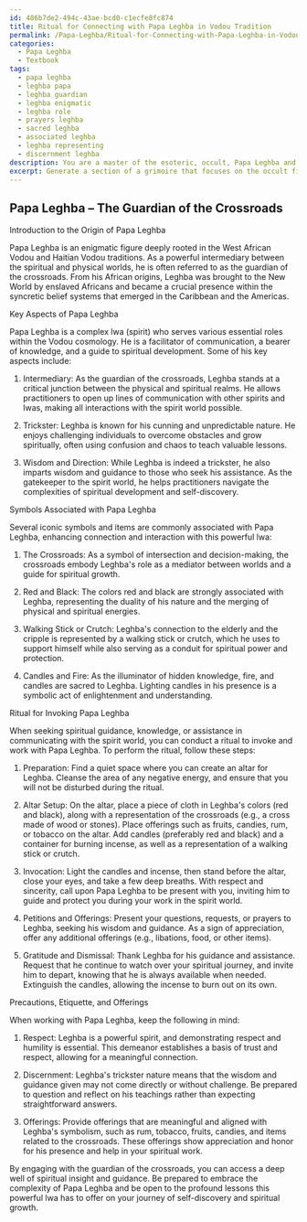 ```yaml
---
id: 486b7de2-494c-43ae-bcd0-c1ecfe8fc874
title: Ritual for Connecting with Papa Leghba in Vodou Tradition
permalink: /Papa-Leghba/Ritual-for-Connecting-with-Papa-Leghba-in-Vodou-Tradition/
categories:
  - Papa Leghba
  - Textbook
tags:
  - papa leghba
  - leghba papa
  - leghba guardian
  - leghba enigmatic
  - leghba role
  - prayers leghba
  - sacred leghba
  - associated leghba
  - leghba representing
  - discernment leghba
description: You are a master of the esoteric, occult, Papa Leghba and education, you have written many textbooks on the subject in ways that provide students with rich and deep understanding of the subject. You are being asked to write textbook-like sections on a topic and you do it with full context, explainability, and reliability in accuracy to the true facts of the topic at hand, in a textbook style that a student would easily be able to learn from, in a rich, engaging, and contextual way. Always include relevant context (such as formulas and history), related concepts, and in a way that someone can gain deep insights from.
excerpt: Generate a section of a grimoire that focuses on the occult figure Papa Leghba, providing an introduction to his origin, key aspects, and symbols associated with him, as well as outlining a ritual for invoking and working with Papa Leghba to gain spiritual insight and guidance. Include any precautions, etiquette, and offerings that should be considered during such a ritual.
---
```


## Papa Leghba – The Guardian of the Crossroads

Introduction to the Origin of Papa Leghba

Papa Leghba is an enigmatic figure deeply rooted in the West African Vodou and Haitian Vodou traditions. As a powerful intermediary between the spiritual and physical worlds, he is often referred to as the guardian of the crossroads. From his African origins, Leghba was brought to the New World by enslaved Africans and became a crucial presence within the syncretic belief systems that emerged in the Caribbean and the Americas.

Key Aspects of Papa Leghba

Papa Leghba is a complex lwa (spirit) who serves various essential roles within the Vodou cosmology. He is a facilitator of communication, a bearer of knowledge, and a guide to spiritual development. Some of his key aspects include:

1. Intermediary: As the guardian of the crossroads, Leghba stands at a critical junction between the physical and spiritual realms. He allows practitioners to open up lines of communication with other spirits and lwas, making all interactions with the spirit world possible.

2. Trickster: Leghba is known for his cunning and unpredictable nature. He enjoys challenging individuals to overcome obstacles and grow spiritually, often using confusion and chaos to teach valuable lessons.

3. Wisdom and Direction: While Leghba is indeed a trickster, he also imparts wisdom and guidance to those who seek his assistance. As the gatekeeper to the spirit world, he helps practitioners navigate the complexities of spiritual development and self-discovery.

Symbols Associated with Papa Leghba

Several iconic symbols and items are commonly associated with Papa Leghba, enhancing connection and interaction with this powerful lwa:

1. The Crossroads: As a symbol of intersection and decision-making, the crossroads embody Leghba's role as a mediator between worlds and a guide for spiritual growth.

2. Red and Black: The colors red and black are strongly associated with Leghba, representing the duality of his nature and the merging of physical and spiritual energies.

3. Walking Stick or Crutch: Leghba's connection to the elderly and the cripple is represented by a walking stick or crutch, which he uses to support himself while also serving as a conduit for spiritual power and protection.

4. Candles and Fire: As the illuminator of hidden knowledge, fire, and candles are sacred to Leghba. Lighting candles in his presence is a symbolic act of enlightenment and understanding.

Ritual for Invoking Papa Leghba

When seeking spiritual guidance, knowledge, or assistance in communicating with the spirit world, you can conduct a ritual to invoke and work with Papa Leghba. To perform the ritual, follow these steps:

1. Preparation: Find a quiet space where you can create an altar for Leghba. Cleanse the area of any negative energy, and ensure that you will not be disturbed during the ritual.

2. Altar Setup: On the altar, place a piece of cloth in Leghba's colors (red and black), along with a representation of the crossroads (e.g., a cross made of wood or stones). Place offerings such as fruits, candies, rum, or tobacco on the altar. Add candles (preferably red and black) and a container for burning incense, as well as a representation of a walking stick or crutch.

3. Invocation: Light the candles and incense, then stand before the altar, close your eyes, and take a few deep breaths. With respect and sincerity, call upon Papa Leghba to be present with you, inviting him to guide and protect you during your work in the spirit world.

4. Petitions and Offerings: Present your questions, requests, or prayers to Leghba, seeking his wisdom and guidance. As a sign of appreciation, offer any additional offerings (e.g., libations, food, or other items).

5. Gratitude and Dismissal: Thank Leghba for his guidance and assistance. Request that he continue to watch over your spiritual journey, and invite him to depart, knowing that he is always available when needed. Extinguish the candles, allowing the incense to burn out on its own.

Precautions, Etiquette, and Offerings

When working with Papa Leghba, keep the following in mind:

1. Respect: Leghba is a powerful spirit, and demonstrating respect and humility is essential. This demeanor establishes a basis of trust and respect, allowing for a meaningful connection.

2. Discernment: Leghba's trickster nature means that the wisdom and guidance given may not come directly or without challenge. Be prepared to question and reflect on his teachings rather than expecting straightforward answers.

3. Offerings: Provide offerings that are meaningful and aligned with Leghba's symbolism, such as rum, tobacco, fruits, candies, and items related to the crossroads. These offerings show appreciation and honor for his presence and help in your spiritual work.

By engaging with the guardian of the crossroads, you can access a deep well of spiritual insight and guidance. Be prepared to embrace the complexity of Papa Leghba and be open to the profound lessons this powerful lwa has to offer on your journey of self-discovery and spiritual growth.
